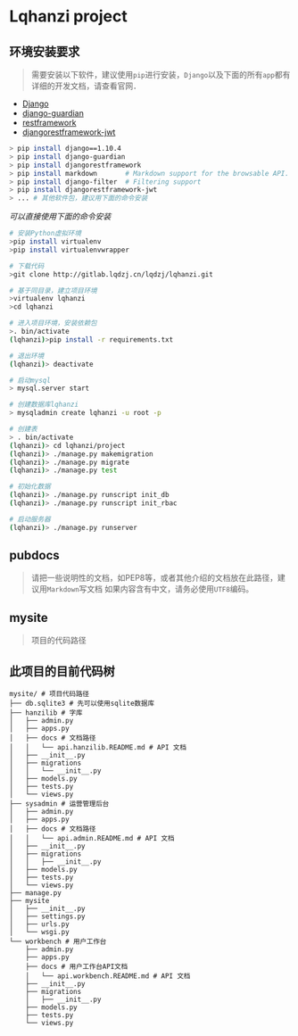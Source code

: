 Lqhanzi project
===============

环境安装要求
-------------
> 需要安装以下软件，建议使用`pip`进行安装，`Django`以及下面的所有`app`都有详细的开发文档，请查看官网．

* [Django](https://www.djangoproject.com/)
* [django-guardian](http://django-guardian.readthedocs.io/en/stable/)
* [restframework](http://www.django-rest-framework.org)
* [djangorestframework-jwt](https://github.com/GetBlimp/django-rest-framework-jwt)

```bash
> pip install django==1.10.4
> pip install django-guardian
> pip install djangorestframework
> pip install markdown       # Markdown support for the browsable API.
> pip install django-filter  # Filtering support
> pip install djangorestframework-jwt
> ... # 其他软件包，建议用下面的命令安装
```
*可以直接使用下面的命令安装*

```bash
# 安装Python虚拟环境
>pip install virtualenv
>pip install virtualenvwrapper

# 下载代码
>git clone http://gitlab.lqdzj.cn/lqdzj/lqhanzi.git

# 基于同目录，建立项目环境
>virtualenv lqhanzi
>cd lqhanzi

# 进入项目环境，安装依赖包
>. bin/activate
(lqhanzi)>pip install -r requirements.txt

# 退出环境
(lqhanzi)> deactivate

# 启动mysql
> mysql.server start

# 创建数据库lqhanzi
> mysqladmin create lqhanzi -u root -p

# 创建表
> . bin/activate
(lqhanzi)> cd lqhanzi/project
(lqhanzi)> ./manage.py makemigration
(lqhanzi)> ./manage.py migrate
(lqhanzi)> ./manage.py test

# 初始化数据
(lqhanzi)> ./manage.py runscript init_db
(lqhanzi)> ./manage.py runscript init_rbac

# 启动服务器
(lqhanzi)> ./manage.py runserver
```

pubdocs 
-------
> 请把一些说明性的文档，如PEP8等，或者其他介绍的文档放在此路径，建议用`Markdown`写文档
> 如果内容含有中文，请务必使用`UTF8`编码。


mysite
------
> 项目的代码路径

此项目的目前代码树
------------------------

```text
mysite/ # 项目代码路径
├── db.sqlite3 # 先可以使用sqlite数据库
├── hanzilib # 字库
│   ├── admin.py
│   ├── apps.py
│   ├── docs # 文档路径
│   │   └── api.hanzilib.README.md # API 文档
│   ├── __init__.py
│   ├── migrations
│   │   └── __init__.py
│   ├── models.py
│   ├── tests.py
│   └── views.py
├── sysadmin # 运营管理后台
│   ├── admin.py
│   ├── apps.py
│   ├── docs # 文档路径
│   │   └── api.admin.README.md # API 文档
│   ├── __init__.py
│   ├── migrations
│   │   ├── __init__.py
│   ├── models.py
│   ├── tests.py
│   └── views.py
├── manage.py
├── mysite
│   ├── __init__.py
│   ├── settings.py
│   ├── urls.py
│   └── wsgi.py
└── workbench # 用户工作台
    ├── admin.py
    ├── apps.py
    ├── docs # 用户工作台API文档
    │   └── api.workbench.README.md # API 文档
    ├── __init__.py
    ├── migrations
    │   ├── __init__.py
    ├── models.py
    ├── tests.py
    └── views.py
```
